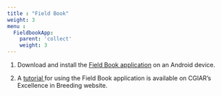 ```yaml
---
title : "Field Book"
weight: 3
menu :
  FieldbookApp:
    parent: 'collect'
    weight: 3
---
```


1.	Download and install the  <a href="https://play.google.com/store/apps/details?id=com.fieldbook.tracker&hl=en&gl=US" target="_blank"> Field Book application</a> on an Android device.


2.	A <a href="https://excellenceinbreeding.org/sites/default/files/manual/field_book_manual_v3.pdf" target="_blank"> tutorial </a> for using the Field Book application is available on CGIAR’s Excellence in Breeding website.

